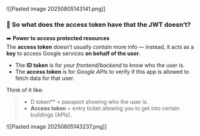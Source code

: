 ![[Pasted image 20250805143141.png]]

### 🧠 So what does the access token have that the JWT doesn’t?

➡️ **Power to access protected resources**  
The **access token** doesn’t usually _contain_ more info — instead, it acts as a **key** to access Google services **on behalf of the user**.

- The **ID token** is for _your frontend/backend_ to know who the user is.
- The **access token** is for _Google APIs_ to verify if this app is allowed to fetch data for that user.
    
 Think of it like:
> - D token** = passport showing who the user is.
> - **Access token** = entry ticket allowing you to get into certain buildings (APIs).

![[Pasted image 20250805143237.png]]